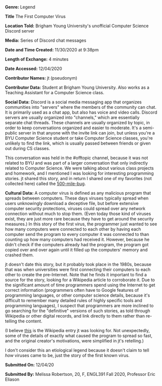 **Genre:** Legend

**Title** The First Computer Virus

**Location Told:** Brigham Young University's unofficial Computer Science Discord server

**Media:** Series of Discord chat messages

**Date and Time Created:** 11/30/2020 at 9:38pm

**Length of Exchange:** 4 minutes

**Date Accessed:** 12/04/2020

**Contributor Names:** jt (pseudonym)

**Contributor Data:** Student at Brigham Young University. Also works as a Teaching Assistant for a Computer Science class.

**Social Data:** Discord is a social media messaging app that organizes communities into "servers" where the members of the community can chat. It is primarily used as a chat app, but also has voice and video calls. Discord servers are usually organized into "channels," which are essentially separate chat threads. These channels are usually organized by topic, in order to keep conversations organized and easier to moderate. It's a semi-public server in that anyone with the invite link can join, but unless you're a BYU Computer Science student or take Computer Science classes, you're unlikely to find the link, which is usually passed between friends or given out during CS classes. 

This conversation was held in the #offtopic channel, because it was not related to BYU and was part of a larger conversation that only indirectly related to Computer Science. We were talking about various class projects and homework, and I mentioned I was looking for interesting programming stories. jt shared this story, and in return I shared one of my favorites (not collected here) called the [500-mile-bug](https://web.mit.edu/jemorris/humor/500-miles).

**Cultural Data:** A computer virus is defined as any malicious program that spreads between computers. These days viruses typically spread when users unknowingly download a deceptive file, but before extensive computer security protections, viruses could spread over any network connection without much to stop them. (Even today those kind of viruses exist, they are just more rare because they have to get around the security measures.) In this story of the first virus, the programmer just wanted to see how many computers were connected to each other by having each computer send the program to every computer it was connected to than counting up how many computers had received it. However, because he didn't check if the computers already had the program, the program got copied over and over again until it filled up the computers' memory and crashed them.

jt doesn't date this story, but it probably took place in the 1980s, because that was when universities were first connecting their computers to each other to create the pre-Internet. Note that he finds it important to find a source for the story, looking for a Wikipedia article to corroborate it. Due to the significant amount of time programmers spend using the Internet to get correct information (programmers often have to Google features of programming languages, or other computer science details, because it's difficult to remember many detailed rules of highly specific tools and programming languages), I suspect that programmers are more inclined to go searching for the "definitive" versions of such stories, as told through Wikipedia or other digital records, and link directly to them rather than re-telling the content.

(I believe [this](https://en.wikipedia.org/wiki/Morris_worm) is the Wikipedia entry jt was looking for. Not unexpectedly, some of the details of exactly what caused the program to spread so fast, and the original creator's motivations, were simplified in jt's retelling.)

I don't consider this an etiological legend because it doesn't claim to tell *how* viruses came to be, just the story of the first known virus.

**Submitted On:** 12/04/20

**Submitted By:** Melissa Robertson, 20, F, ENGL391 Fall 2020, Professor Eric Eliason